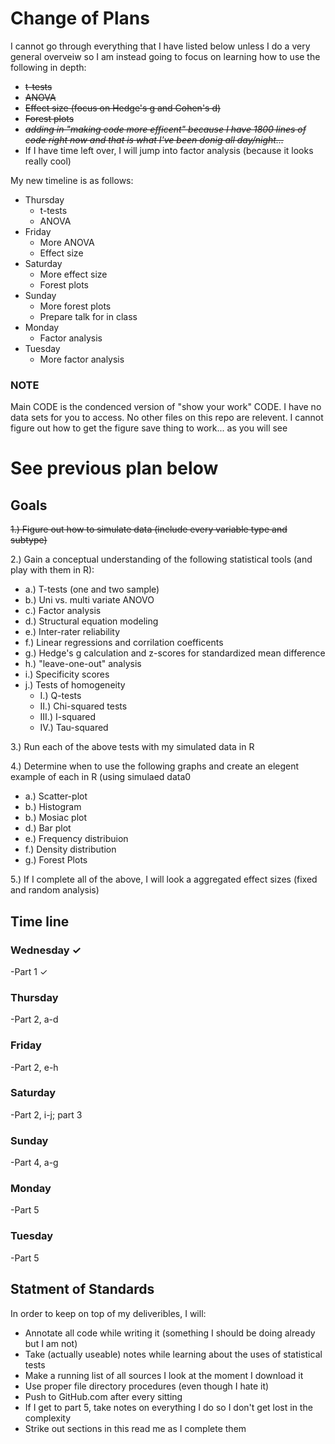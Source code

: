 # Change of Plans

I cannot go through everything that I have listed below unless I do a very general overveiw so I am instead going to focus on learning how to use the following in depth:
  - ~~t-tests~~
  - ~~ANOVA~~
  - ~~Effect size (focus on Hedge's g and Cohen's d)~~
  - ~~Forest plots~~
  - ~~*adding in "making code more efficent" because I have 1800 lines of code right now and that is what I've been donig all                    day/night...*~~
  - If I have time left over, I will jump into factor analysis (because it looks really cool)
  
My new timeline is as follows:
  - Thursday
    - t-tests
    - ANOVA
  - Friday
    - More ANOVA
    - Effect size
  - Saturday
    - More effect size
    - Forest plots
  - Sunday
    - More forest plots
    - Prepare talk for in class
  - Monday
    - Factor analysis
  - Tuesday
    - More factor analysis

### NOTE
Main CODE is the condenced version of "show your work" CODE. I have no data sets for you to access. No other files on this repo are relevent. I cannot figure out how to get the figure save thing to work... as you will see


# See previous plan below


## Goals


~~1.) Figure out how to simulate data (include every variable type and subtype)~~

2.) Gain a conceptual understanding of the following statistical tools (and play with them in R):
  - a.) T-tests (one and two sample)
  - b.) Uni vs. multi variate ANOVO
  - c.) Factor analysis
  - d.) Structural equation modeling
  - e.) Inter-rater reliability
  - f.) Linear regressions and corrilation coefficents
  - g.) Hedge's g calculation and z-scores for standardized mean difference
  - h.) "leave-one-out" analysis
  - i.) Specificity scores
  - j.) Tests of homogeneity
    - I.) Q-tests
    - II.) Chi-squared tests
    - III.) I-squared
    - IV.) Tau-squared

3.) Run each of the above tests with my simulated data in R

4.) Determine when to use the following graphs and create an elegent example of each in R (using simulaed data0
  - a.) Scatter-plot
  - b.) Histogram
  - b.) Mosiac plot
  - d.) Bar plot
  - e.) Frequency distribuion
  - f.) Density distribution
  - g.) Forest Plots
  
5.) If I complete all of the above, I will look a aggregated effect sizes (fixed and random analysis)



## Time line


### Wednesday ✓
  -Part 1 ✓
  
### Thursday
  -Part 2, a-d
  
### Friday
  -Part 2, e-h
  
### Saturday
  -Part 2, i-j; part 3
  
### Sunday
  -Part 4, a-g
  
### Monday
  -Part 5
  
### Tuesday
  -Part 5



## Statment of Standards


In order to keep on top of my deliveribles, I will: 
  - Annotate all code while writing it (something I should be doing already but I am not)
  - Take (actually useable) notes while learning about the uses of statistical tests
  - Make a running list of all sources I look at the moment I download it
  - Use proper file directory procedures (even though I hate it)
  - Push to GitHub.com after every sitting
  - If I get to part 5, take notes on everything I do so I don't get lost in the complexity
  - Strike out sections in this read me as I complete them
